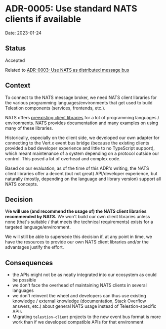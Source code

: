 # ADR-0005: Use standard NATS clients if available

Date: 2023-01-24

## Status

Accepted

Related to [ADR-0003: Use NATS as distributed message bus](0003-use-nats-as-distributed-message-bus.md)

## Context
<!-- The issue that is motivating this decision and any context that influences or constrains the decision. -->

To connect to the NATS message broker, we need NATS client libraries for the various programming languages/environments that get used to build Telestion components (services, frontends, etc.).

NATS offers [preexisting client libraries](https://nats.io/download/) for a lot of programming languages / environments. NATS provides documentation and many examples on using many of these libraries.

Historically, especially on the client side, we developed our own adapter for connecting to the Vert.x event bus bridge (because the existing clients provided a bad developer experience and little to no TypeScript support), which meant maintenance of a system depending on a protocol outside our control. This posed a lot of overhead and complex code.

Based on our evaluation, as of the time of this ADR's writing, the NATS client libraries offer a decent (but not great) API/developer experience, but naturally (mostly, depending on the language and library version) support all NATS concepts.

## Decision
<!-- The change that we're proposing or have agreed to implement. -->

W**e will use (and recommend the usage of) the NATS client libraries recommended by NATS.** We won't build our own client libraries unless none (that's suitable / that meets the technical requirements) exists for a targeted language/environment.

We will still be able to supersede this decision if, at any point in time, we have the resources to provide our own NATS client libraries and/or the advantages justify the effort.

## Consequences
<!-- What becomes easier, or more difficult to do and any risks introduced by the change that will need to be mitigated? -->

- the APIs might not be as neatly integrated into our ecosystem as could be possible
- we don't face the overhead of maintaining NATS clients in several languages
- we don't reinvent the wheel and developers can thus use existing knowledge / external knowledge (documentation, Stack Overflow answers, etc.) about general NATS usage instead of Telestion-specific APIs
- Migrating `telestion-client` projects to the new event bus format is more work than if we developed compatible APIs for that environment
